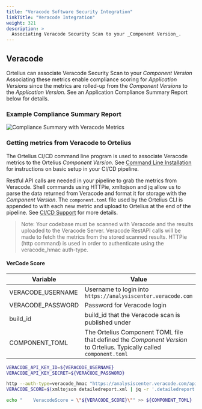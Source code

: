 ```yaml
---
title: "Veracode Software Security Integration"
linkTitle: "Veracode Integration"
weight: 321
description: >
  Associating Veracode Security Scan to your _Component Version_.
---
```


## Veracode

Ortelius can associate Veracode Security Scan to your _Component Version_  Associating these metrics enable compliance scoring for _Application Versions_ since the metrics are rolled-up from the _Component Versions_ to the _Application Version_.  See an Application Compliance Summary Report below for details.

### Example Compliance Summary Report

![Compliance Summary with Veracode Metrics](/guides/userguide/images/scorecard-complete-vc.png)

### Getting metrics from Veracode to Ortelius

The Ortelius CI/CD command line program is used to associate Veracode metrics to the Ortelius _Component Version_.  See [Command Line Installation](https://docs.ortelius.io/guides/userguide/installation-and-support/0-commandlineinterface/) for instructions on basic setup in your CI/CD pipeline.

Restful API calls are needed in your pipeline to grab the metrics from Veracode.  Shell commands using HTTPie, xmltojson and jq allow us to parse the data returned from Veracode and format it for storage with the _Component Version_.  The `component.toml` file used by the Ortelius CLI is appended to with each new metric and upload to Ortelius at the end of the pipeline.  See [CI/CD Support](https://docs.ortelius.io/guides/userguide/integrations/ci-cd_integrations/) for more details.

> Note: Your codebase must be scanned with Veracode and the results uploaded to the Veracode Server.  Veracode RestAPI calls will be made to fetch the metrics from the stored scanned results.  HTTPie (http command) is used in order to authenticate using the veracode_hmac auth-type.

#### VerCode Score

| Variable          | Value                                                                                                                 |
|-------------------|-----------------------------------------------------------------------------------------------------------------------|
| VERACODE_USERNAME | Username to login into `https://analysiscenter.veracode.com`                                                          |
| VERACODE_PASSWORD | Password for Veracode login                                                                                           |
| build_id          | build_id that the Veracode scan is published under                                                                    |
| COMPONENT_TOML    | The Ortelius Component TOML file that defined the _Component Version_ to Ortelius.  Typically called `component.toml` |

```bash
VERACODE_API_KEY_ID=${VERACODE_USERNAME}
VERACODE_API_KEY_SECRET=${VERACODE_PASSWORD}

http --auth-type=veracode_hmac "https://analysiscenter.veracode.com/api/5.0/detailedreport.do" "build_id==${build_id}" > detailedreport.xml
VERACODE_SCORE=$(xmltojson detailedreport.xml | jq -r '.detailedreport."static-analysis"."@score"')

echo "    VeracodeScore = \"${VERACODE_SCORE}\"" >> ${COMPONENT_TOML}
```
